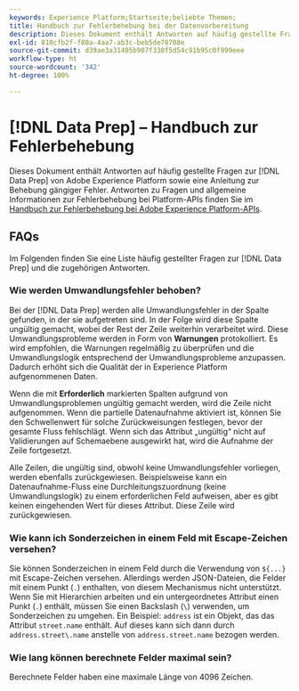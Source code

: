 ```yaml
---
keywords: Experience Platform;Startseite;beliebte Themen;
title: Handbuch zur Fehlerbehebung bei der Datenvorbereitung
description: Dieses Dokument enthält Antworten auf häufig gestellte Fragen zur Adobe Experience Platform-Datenvorbereitung.
exl-id: 810cfb2f-f80a-4aa7-ab3c-beb5de78708e
source-git-commit: d39ae3a31405b907f330f5d54c91b95c0f999eee
workflow-type: ht
source-wordcount: '342'
ht-degree: 100%

---
```


# [!DNL Data Prep] – Handbuch zur Fehlerbehebung

Dieses Dokument enthält Antworten auf häufig gestellte Fragen zur [!DNL Data Prep] von Adobe Experience Platform sowie eine Anleitung zur Behebung gängiger Fehler. Antworten zu Fragen und allgemeine Informationen zur Fehlerbehebung bei Platform-APIs finden Sie im [Handbuch zur Fehlerbehebung bei Adobe Experience Platform-APIs](../landing/troubleshooting.md).

## FAQs

Im Folgenden finden Sie eine Liste häufig gestellter Fragen zur [!DNL Data Prep] und die zugehörigen Antworten.

### Wie werden Umwandlungsfehler behoben?

Bei der [!DNL Data Prep] werden alle Umwandlungsfehler in der Spalte gefunden, in der sie aufgetreten sind. In der Folge wird diese Spalte ungültig gemacht, wobei der Rest der Zeile weiterhin verarbeitet wird. Diese Umwandlungsprobleme werden in Form von **Warnungen** protokolliert. Es wird empfohlen, die Warnungen regelmäßig zu überprüfen und die Umwandlungslogik entsprechend der Umwandlungsprobleme anzupassen. Dadurch erhöht sich die Qualität der in Experience Platform aufgenommenen Daten.

Wenn die mit **Erforderlich** markierten Spalten aufgrund von Umwandlungsproblemen ungültig gemacht werden, wird die Zeile nicht aufgenommen. Wenn die partielle Datenaufnahme aktiviert ist, können Sie den Schwellenwert für solche Zurückweisungen festlegen, bevor der gesamte Fluss fehlschlägt. Wenn sich das Attribut „ungültig“ nicht auf Validierungen auf Schemaebene ausgewirkt hat, wird die Aufnahme der Zeile fortgesetzt.

Alle Zeilen, die ungültig sind, obwohl keine Umwandlungsfehler vorliegen, werden ebenfalls zurückgewiesen. Beispielsweise kann ein Datenaufnahme-Fluss eine Durchleitungszuordnung (keine Umwandlungslogik) zu einem erforderlichen Feld aufweisen, aber es gibt keinen eingehenden Wert für dieses Attribut. Diese Zeile wird zurückgewiesen.

### Wie kann ich Sonderzeichen in einem Feld mit Escape-Zeichen versehen?

Sie können Sonderzeichen in einem Feld durch die Verwendung von `${...}` mit Escape-Zeichen versehen. Allerdings werden JSON-Dateien, die Felder mit einem Punkt (`.`) enthalten, von diesem Mechanismus nicht unterstützt. Wenn Sie mit Hierarchien arbeiten und ein untergeordnetes Attribut einen Punkt (`.`) enthält, müssen Sie einen Backslash (`\`) verwenden, um Sonderzeichen zu umgehen. Ein Beispiel: `address` ist ein Objekt, das das Attribut `street.name` enthält. Auf dieses kann sich dann durch `address.street\.name` anstelle von `address.street.name` bezogen werden.

### Wie lang können berechnete Felder maximal sein?

Berechnete Felder haben eine maximale Länge von 4096 Zeichen.